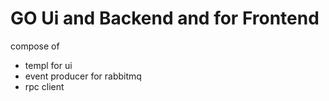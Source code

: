 # GO Ui and Backend and for Frontend

compose of
- templ for ui
- event producer for rabbitmq
- rpc client
